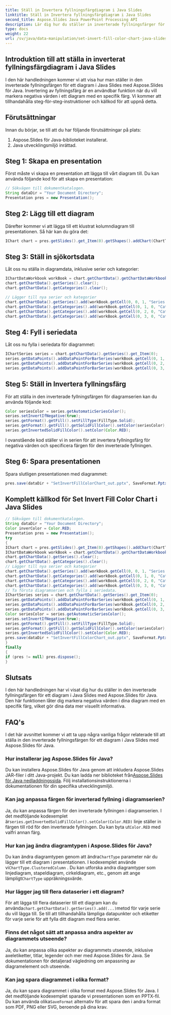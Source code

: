 ```yaml
---
title: Ställ in Invertera fyllningsfärgdiagram i Java Slides
linktitle: Ställ in Invertera fyllningsfärgdiagram i Java Slides
second_title: Aspose.Slides Java PowerPoint Processing API
description: Lär dig hur du ställer in inverterade fyllningsfärger för Java Slides-diagram med Aspose.Slides. Förbättra dina diagramvisualiseringar med den här steg-för-steg-guiden och källkoden.
type: docs
weight: 22
url: /sv/java/data-manipulation/set-invert-fill-color-chart-java-slides/
---
```


## Introduktion till att ställa in inverterat fyllningsfärgdiagram i Java Slides

I den här handledningen kommer vi att visa hur man ställer in den inverterade fyllningsfärgen för ett diagram i Java Slides med Aspose.Slides för Java. Invertering av fyllningsfärg är en användbar funktion när du vill markera negativa värden i ett diagram med en specifik färg. Vi kommer att tillhandahålla steg-för-steg-instruktioner och källkod för att uppnå detta.

## Förutsättningar

Innan du börjar, se till att du har följande förutsättningar på plats:

1. Aspose.Slides för Java-biblioteket installerat.
2. Java utvecklingsmiljö inrättad.

## Steg 1: Skapa en presentation

Först måste vi skapa en presentation att lägga till vårt diagram till. Du kan använda följande kod för att skapa en presentation:

```java
// Sökvägen till dokumentkatalogen.
String dataDir = "Your Document Directory";
Presentation pres = new Presentation();
```

## Steg 2: Lägg till ett diagram

Därefter kommer vi att lägga till ett klustrat kolumndiagram till presentationen. Så här kan du göra det:

```java
IChart chart = pres.getSlides().get_Item(0).getShapes().addChart(ChartType.ClusteredColumn, 100, 100, 400, 300);
```

## Steg 3: Ställ in sjökortsdata

Låt oss nu ställa in diagramdata, inklusive serier och kategorier:

```java
IChartDataWorkbook workBook = chart.getChartData().getChartDataWorkbook();
chart.getChartData().getSeries().clear();
chart.getChartData().getCategories().clear();

// Lägger till nya serier och kategorier
chart.getChartData().getSeries().add(workBook.getCell(0, 0, 1, "Series 1"), chart.getType());
chart.getChartData().getCategories().add(workBook.getCell(0, 1, 0, "Category 1"));
chart.getChartData().getCategories().add(workBook.getCell(0, 2, 0, "Category 2"));
chart.getChartData().getCategories().add(workBook.getCell(0, 3, 0, "Category 3"));
```

## Steg 4: Fyll i seriedata

Låt oss nu fylla i seriedata för diagrammet:

```java
IChartSeries series = chart.getChartData().getSeries().get_Item(0);
series.getDataPoints().addDataPointForBarSeries(workBook.getCell(0, 1, 1, -20));
series.getDataPoints().addDataPointForBarSeries(workBook.getCell(0, 2, 1, 50));
series.getDataPoints().addDataPointForBarSeries(workBook.getCell(0, 3, 1, -30));
```

## Steg 5: Ställ in Invertera fyllningsfärg

För att ställa in den inverterade fyllningsfärgen för diagramserien kan du använda följande kod:

```java
Color seriesColor = series.getAutomaticSeriesColor();
series.setInvertIfNegative(true);
series.getFormat().getFill().setFillType(FillType.Solid);
series.getFormat().getFill().getSolidFillColor().setColor(seriesColor);
series.getInvertedSolidFillColor().setColor(Color.RED);
```

I ovanstående kod ställer vi in serien för att invertera fyllningsfärg för negativa värden och specificera färgen för den inverterade fyllningen.

## Steg 6: Spara presentationen

Spara slutligen presentationen med diagrammet:

```java
pres.save(dataDir + "SetInvertFillColorChart_out.pptx", SaveFormat.Pptx);
```

## Komplett källkod för Set Invert Fill Color Chart i Java Slides

```java
// Sökvägen till dokumentkatalogen.
String dataDir = "Your Document Directory";
Color inverColor = Color.RED;
Presentation pres = new Presentation();
try
{
IChart chart = pres.getSlides().get_Item(0).getShapes().addChart(ChartType.ClusteredColumn, 100, 100, 400, 300);
IChartDataWorkbook workBook = chart.getChartData().getChartDataWorkbook();
chart.getChartData().getSeries().clear();
chart.getChartData().getCategories().clear();
// Lägger till nya serier och kategorier
chart.getChartData().getSeries().add(workBook.getCell(0, 0, 1, "Series 1"), chart.getType());
chart.getChartData().getCategories().add(workBook.getCell(0, 1, 0, "Category 1"));
chart.getChartData().getCategories().add(workBook.getCell(0, 2, 0, "Category 2"));
chart.getChartData().getCategories().add(workBook.getCell(0, 3, 0, "Category 3"));
// Ta första diagramserien och fylla i seriedata.
IChartSeries series = chart.getChartData().getSeries().get_Item(0);
series.getDataPoints().addDataPointForBarSeries(workBook.getCell(0, 1, 1, -20));
series.getDataPoints().addDataPointForBarSeries(workBook.getCell(0, 2, 1, 50));
series.getDataPoints().addDataPointForBarSeries(workBook.getCell(0, 3, 1, -30));
Color seriesColor = series.getAutomaticSeriesColor();
series.setInvertIfNegative(true);
series.getFormat().getFill().setFillType(FillType.Solid);
series.getFormat().getFill().getSolidFillColor().setColor(seriesColor);
series.getInvertedSolidFillColor().setColor(Color.RED);
pres.save(dataDir + "SetInvertFillColorChart_out.pptx", SaveFormat.Pptx);
}
finally
{
if (pres != null) pres.dispose();
}
```

## Slutsats

I den här handledningen har vi visat dig hur du ställer in den inverterade fyllningsfärgen för ett diagram i Java Slides med Aspose.Slides för Java. Den här funktionen låter dig markera negativa värden i dina diagram med en specifik färg, vilket gör dina data mer visuellt informativa.

## FAQ's

I det här avsnittet kommer vi att ta upp några vanliga frågor relaterade till att ställa in den inverterade fyllningsfärgen för ett diagram i Java Slides med Aspose.Slides för Java.

### Hur installerar jag Aspose.Slides för Java?

 Du kan installera Aspose.Slides för Java genom att inkludera Aspose.Slides JAR-filer i ditt Java-projekt. Du kan ladda ner biblioteket från[Aspose.Slides för Java nedladdningssida](https://releases.aspose.com/slides/java/). Följ installationsinstruktionerna i dokumentationen för din specifika utvecklingsmiljö.

### Kan jag anpassa färgen för inverterad fyllning i diagramserien?

 Ja, du kan anpassa färgen för den inverterade fyllningen i diagramserien. I det medföljande kodexemplet är`series.getInvertedSolidFillColor().setColor(Color.RED)` linje ställer in färgen till röd för den inverterade fyllningen. Du kan byta ut`Color.RED` med valfri annan färg.

### Hur kan jag ändra diagramtypen i Aspose.Slides för Java?

 Du kan ändra diagramtypen genom att ändra`ChartType` parameter när du lägger till ett diagram i presentationen. I kodexemplet använde vi`ChartType.ClusteredColumn` . Du kan utforska andra diagramtyper som linjediagram, stapeldiagram, cirkeldiagram, etc., genom att ange lämpligt`ChartType` uppräkningsvärde.

### Hur lägger jag till flera dataserier i ett diagram?

 För att lägga till flera dataserier till ett diagram kan du använda`chart.getChartData().getSeries().add(...)`metod för varje serie du vill lägga till. Se till att tillhandahålla lämpliga datapunkter och etiketter för varje serie för att fylla ditt diagram med flera serier.

### Finns det något sätt att anpassa andra aspekter av diagrammets utseende?

Ja, du kan anpassa olika aspekter av diagrammets utseende, inklusive axeletiketter, titlar, legender och mer med Aspose.Slides för Java. Se dokumentationen för detaljerad vägledning om anpassning av diagramelement och utseende.

### Kan jag spara diagrammet i olika format?

 Ja, du kan spara diagrammet i olika format med Aspose.Slides för Java. I det medföljande kodexemplet sparade vi presentationen som en PPTX-fil. Du kan använda olika`SaveFormat` alternativ för att spara den i andra format som PDF, PNG eller SVG, beroende på dina krav.